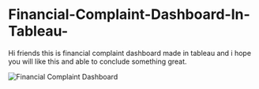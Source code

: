 # Financial-Complaint-Dashboard-In-Tableau-
Hi friends this is financial complaint dashboard made in tableau and i hope you will like this and able to conclude something great.


![Financial Complaint Dashboard](https://user-images.githubusercontent.com/96509000/187406422-43facd4b-9b74-4483-a238-8c167e1b63bb.png)
